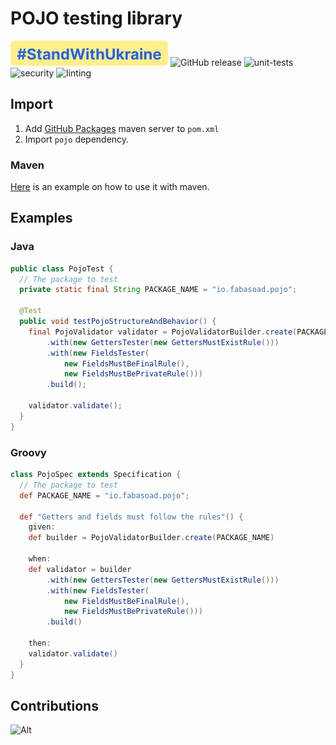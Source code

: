 # POJO testing library

[![Stand With Ukraine](https://raw.githubusercontent.com/vshymanskyy/StandWithUkraine/main/badges/StandWithUkraine.svg)](https://stand-with-ukraine.pp.ua)
![GitHub release](https://img.shields.io/github/v/release/fabasoad/pojo?include_prereleases)
![unit-tests](https://github.com/fabasoad/pojo/actions/workflows/unit-tests.yml/badge.svg)
![security](https://github.com/fabasoad/pojo/actions/workflows/security.yml/badge.svg)
![linting](https://github.com/fabasoad/pojo/actions/workflows/linting.yml/badge.svg)

## Import

1. Add [GitHub Packages](https://docs.github.com/en/packages/working-with-a-github-packages-registry/working-with-the-apache-maven-registry#authenticating-to-github-packages)
   maven server to `pom.xml`
2. Import `pojo` dependency.

### Maven

[Here](https://github.com/fabasoad/pojo/packages/931918) is an example on how to
use it with maven.

## Examples

### Java

```java
public class PojoTest {
  // The package to test
  private static final String PACKAGE_NAME = "io.fabasoad.pojo";

  @Test
  public void testPojoStructureAndBehavior() {
    final PojoValidator validator = PojoValidatorBuilder.create(PACKAGE_NAME)
        .with(new GettersTester(new GettersMustExistRule()))
        .with(new FieldsTester(
            new FieldsMustBeFinalRule(),
            new FieldsMustBePrivateRule()))
        .build();

    validator.validate();
  }
}
```

### Groovy

```groovy
class PojoSpec extends Specification {
  // The package to test
  def PACKAGE_NAME = "io.fabasoad.pojo";

  def "Getters and fields must follow the rules"() {
    given:
    def builder = PojoValidatorBuilder.create(PACKAGE_NAME)

    when:
    def validator = builder
        .with(new GettersTester(new GettersMustExistRule()))
        .with(new FieldsTester(
            new FieldsMustBeFinalRule(),
            new FieldsMustBePrivateRule()))
        .build()

    then:
    validator.validate()
  }
}
```

## Contributions

![Alt](https://repobeats.axiom.co/api/embed/7a892bda2ac0a8dbfc492b849fb9030a6ed37ea4.svg "Repobeats analytics image")
